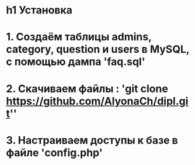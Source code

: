 # h1 Установка
# 1. Создаём таблицы admins, category, question и users в MySQL, с помощью дампа 'faq.sql'
# 2. Скачиваем файлы : 'git clone <https://github.com/AlyonaCh/dipl.git>''
# 3. Настраиваем доступы к базе в файле 'config.php'

